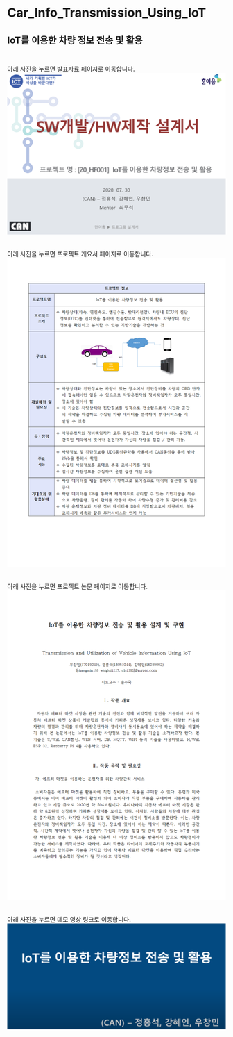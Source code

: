 # Car_Info_Transmission_Using_IoT
## IoT를 이용한 차량 정보 전송 및 활용<br><br>


아래 사진을 누르면 발표자료 페이지로 이동합니다.
[![Project Presentation](main/MeetingMinute/presentation_thumbnail.png)](main/MeetingMinute/IoT를_이용한_차량정보_전송_및_활용_설계서.pdf)<br>
<br>

아래 사진을 누르면 프로젝트 개요서 페이지로 이동합니다.
[![Project Report](main/MeetingMinute/document_thumbnail.png)](main/MeetingMinute/IoT를_이용한_차량정보_전송_및_활용_최종보고서.pdf)<br>
<br>

아래 사진을 누르면 프로젝트 논문 페이지로 이동합니다.
[![Project Report](main/MeetingMinute/paper_thumbnail.png)](main/MeetingMinute/paper.pdf)<br>
<br>

아래 사진을 누르면 데모 영상 링크로 이동합니다.
[![Youtube](main/MeetingMinute/youtube_thumbnail.png)](https://youtu.be/HxeCA7awFlk?si=O_MYcT4yE5AFmc94)<br>

